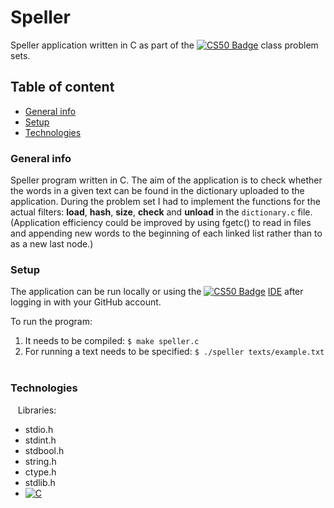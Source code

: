 # Speller

Speller application written in C as part of the [![CS50 Badge](https://img.shields.io/badge/-CS50-red)](https://cs50.harvard.edu) class problem sets.

Table of content
----
* [General info](#general-info)
* [Setup](#setup)
* [Technologies](#technologies)

### General info

Speller program written in C. The aim of the application is to check whether the words in a given text can be found in the dictionary uploaded to the application. During the problem set I had to implement the functions for the actual filters: **load**, **hash**, **size**, **check** and **unload** in the `dictionary.c` file. (Application efficiency could be improved by using fgetc() to read in files and appending new words to the beginning of each linked list rather than to as a new last node.)

### Setup

The application can be run locally or using the [![CS50 Badge](https://img.shields.io/badge/-CS50-red)](https://cs50.harvard.edu) <a href="https://ide.cs50.io">IDE</a> after logging in with your GitHub account.

To run the program:
 1. It needs to be compiled: `$ make speller.c`
 2. For running a text needs to be specified: `$ ./speller texts/example.txt`
 
### Technologies
 
 Libraries:
 * stdio.h
 * stdint.h
 * stdbool.h
 * string.h
 * ctype.h
 * stdlib.h
 * [![C](https://img.shields.io/badge/-C-blue)](https://www.cprogramming.com/)
